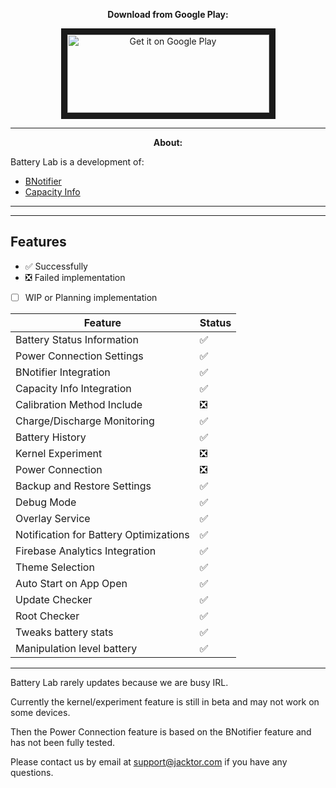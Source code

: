 <p align="center">
 <b>Download from Google Play:</b>
</p>

<p align="center">
<a href="https://play.google.com/store/apps/details?id=com.jacktor.batterylab">
<img src="https://play.google.com/intl/en_us/badges/images/generic/en_badge_web_generic.png"
alt="Get it on Google Play" width="323" height="125" border="10"/></a></p>

---
<p align="center">
<b>About:</b>
</p>

Battery Lab is a development of:
- <a href="https://github.com/jacktor-stan/BNotifier">BNotifier</a>
- <a href="https://github.com/Ph03niX-X/CapacityInfo">Capacity Info</a>

---

---
## Features
* ✅ Successfully
* ❎ Failed implementation
* [ ] WIP or Planning implementation

| Feature                                 | Status |
|-----------------------------------------|--------|
| Battery Status Information              | ✅     |
| Power Connection Settings               | ✅     |
| BNotifier Integration                   | ✅     |
| Capacity Info Integration               | ✅     |
| Calibration Method Include              | ❎     |
| Charge/Discharge Monitoring             | ✅     |
| Battery History                         | ✅     |
| Kernel Experiment                       | ❎     |
| Power Connection                        | ❎     |
| Backup and Restore Settings             | ✅     |
| Debug Mode                              | ✅     |
| Overlay Service                         | ✅     |
| Notification for Battery Optimizations  | ✅     |
| Firebase Analytics Integration          | ✅     |
| Theme Selection                         | ✅     |
| Auto Start on App Open                  | ✅     |
| Update Checker                          | ✅     |
| Root Checker 																											| ✅ 				|
| Tweaks battery stats 																			| ✅ 				|
| Manipulation level battery 													| ✅ 				|
---

Battery Lab rarely updates because we are busy IRL.

Currently the kernel/experiment feature is still in beta and may not work on some devices.

Then the Power Connection feature is based on the BNotifier feature and has not been fully tested.

Please contact us by email at support@jacktor.com if you have any questions.
